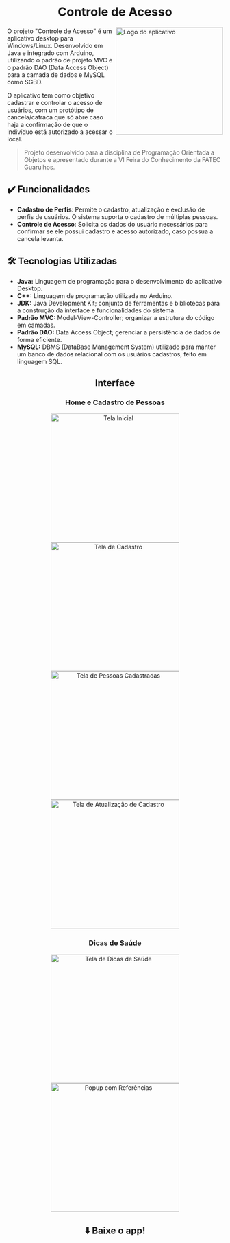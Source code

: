 <div align="center">
  
# Controle de Acesso </h1>

</div>

<a href="https://github.com/Sara-Robles/controle-de-acesso">
 <img src="https://github.com/Sara-Robles/controle-de-acesso/blob/main/imagens/logo.png" width="250px" alt="Logo do aplicativo" align="right"> 
</a>

O projeto "Controle de Acesso" é um aplicativo desktop para Windows/Linux. Desenvolvido em Java e integrado com Arduino, utilizando o padrão de projeto MVC e o padrão DAO (Data Access Object) para a camada de dados e MySQL como SGBD. 

O aplicativo tem como objetivo cadastrar e controlar o acesso de usuários, com um protótipo de cancela/catraca que só abre caso haja a confirmação de que o indivíduo está autorizado a acessar o local.

> Projeto desenvolvido para a disciplina de Programação Orientada a Objetos e apresentado durante a VI Feira do Conhecimento da FATEC Guarulhos.


## ✔️ Funcionalidades

- **Cadastro de Perfis**: Permite o cadastro, atualização e exclusão de perfis de usuários. O sistema suporta o cadastro de múltiplas pessoas.
- **Controle de Acesso**: Solicita os dados do usuário necessários para confirmar se ele possui cadastro e acesso autorizado, caso possua a cancela levanta.

## :hammer_and_wrench: Tecnologias Utilizadas

- **Java:** Linguagem de programação para o desenvolvimento do aplicativo Desktop.
- **C++:** Linguagem de programação utilizada no Arduino.
- **JDK:** Java Development Kit; conjunto de ferramentas e bibliotecas para a construção da interface e funcionalidades do sistema.
- **Padrão MVC:** Model-View-Controller; organizar a estrutura do código em camadas.
- **Padrão DAO:** Data Access Object; gerenciar a persistência de dados de forma eficiente.
- **MySQL:** DBMS (DataBase Management System) utilizado para manter um banco de dados relacional com os usuários cadastros, feito em linguagem SQL. 

<h2 align="center">Interface</h2>

<div align="center">

### Home e Cadastro de Pessoas

<img src="https://github.com/gabriellabueno/saude-em-dia/blob/main/imagens/home.jpeg" width="300px" alt="Tela Inicial">  

<img src="https://github.com/gabriellabueno/saude-em-dia/blob/main/imagens/cadastro.jpg" width="300px" alt="Tela de Cadastro">  

<img src="https://github.com/gabriellabueno/saude-em-dia/blob/main/imagens/pessoas-cadastradas.jpg" width="300px" alt="Tela de Pessoas Cadastradas">  
    
<img src="https://github.com/gabriellabueno/saude-em-dia/blob/main/imagens/atualizar-cadastro.jpg" width="300px" alt="Tela de Atualização de Cadastro">  

### Dicas de Saúde

<img src="https://github.com/gabriellabueno/saude-em-dia/blob/main/imagens/dica-saude.jpg" width="300px"  alt="Tela de Dicas de Saúde">  

<img src="https://github.com/gabriellabueno/saude-em-dia/blob/main/imagens/referencias.jpg" width="300px" alt="Popup com Referências">  

</div>

<div align="center">

## ⬇️ Baixe o app!



</div>
